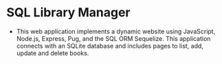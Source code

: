 SQL Library Manager
====================

* This web application implements a dynamic website using JavaScript, Node.js, Express, Pug, and the SQL ORM Sequelize. This application connects with an SQLite database and includes pages to list, add, update and delete books.